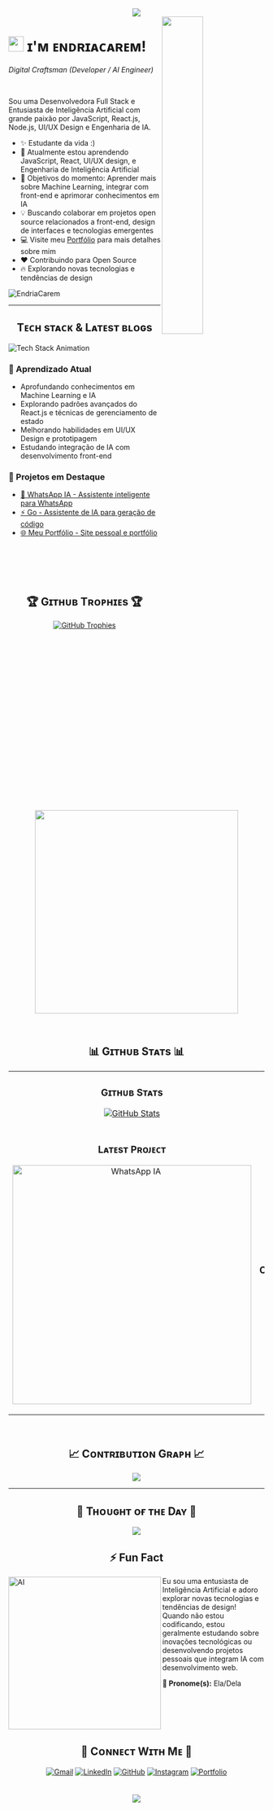 <!--Banner-->
<div align="center">
  <img src="https://capsule-render.vercel.app/api?type=waving&color=gradient&customColorList=12&height=200&section=header&text=EndriaCarem&fontSize=70&fontColor=fff&animation=fadeIn&fontAlignY=35&desc=Digital%20Craftsman%20(Developer%20/%20AI%20Engineer)&descAlignY=55&descAlign=50" />
</div>

<!--Night Owl image-->
<div>
  <img align="right" width="40%" src="https://owlbertsio-resized.s3.amazonaws.com/Popper.psd.full.png">
</div>

<!--Header Name-->
# <img src="https://emojis.slackmojis.com/emojis/images/1531849430/4246/blob-sunglasses.gif?1531849430" width="30"/> ɪ'ᴍ ᴇɴᴅʀɪᴀᴄᴀʀᴇᴍ! 
*Digital Craftsman (Developer / AI Engineer)*

<br />

<!--Start Intro-->
<p align="left">
Sou uma Desenvolvedora Full Stack e Entusiasta de Inteligência Artificial com grande paixão por JavaScript, React.js, Node.js, UI/UX Design e Engenharia de IA.
</p>

- ✨ Estudante da vida :)
- 🌱 Atualmente estou aprendendo JavaScript, React, UI/UX design, e Engenharia de Inteligência Artificial
- 🎯 Objetivos do momento: Aprender mais sobre Machine Learning, integrar com front-end e aprimorar conhecimentos em IA
- 💡 Buscando colaborar em projetos open source relacionados a front-end, design de interfaces e tecnologias emergentes
- 💻 Visite meu [Portfólio](https://endriacarem.github.io/mypage.github.io/) para mais detalhes sobre mim
- ❤ Contribuindo para Open Source
- 🔥 Explorando novas tecnologias e tendências de design

<!--End Intro-->

<!--Profile Count Badge-->
<p align="left">
  <img src="https://komarev.com/ghpvc/?username=EndriaCarem&label=Profile%20views&color=770677&style=for-the-badge&logo=star" alt="EndriaCarem" style="padding-right:20px;" />
</p>

---

<!--Languages and Tools Section-->
<h2 align="center">Tᴇᴄʜ sᴛᴀᴄᴋ & Lᴀᴛᴇsᴛ ʙʟᴏɢs</h2>

<picture>
  <source media="(prefers-color-scheme: dark)" srcset="https://user-images.githubusercontent.com/74038190/212257454-16e3712e-945a-4ca2-b238-408ad0bf87e6.gif">
  <source media="(prefers-color-scheme: light)" srcset="https://user-images.githubusercontent.com/74038190/212257467-871d32b7-e401-42e8-a166-fcfd7baa4c6b.gif">
  <img align="left" alt="Tech Stack Animation" src="https://user-images.githubusercontent.com/74038190/212257467-871d32b7-e401-42e8-a166-fcfd7baa4c6b.gif">
</picture>

<br />

<h3 align="left">🌱 Aprendizado Atual</h3>
<ul align="left">
  <li>Aprofundando conhecimentos em Machine Learning e IA</li>
  <li>Explorando padrões avançados do React.js e técnicas de gerenciamento de estado</li>
  <li>Melhorando habilidades em UI/UX Design e prototipagem</li>
  <li>Estudando integração de IA com desenvolvimento front-end</li>
</ul>

<h3 align="left">🚀 Projetos em Destaque</h3>
<ul align="left">
  <li><a href="https://github.com/EndriaCarem/whatsapp_ia">🤖 WhatsApp IA - Assistente inteligente para WhatsApp</a></li>
  <li><a href="https://github.com/EndriaCarem/Go">⚡ Go - Assistente de IA para geração de código</a></li>
  <li><a href="https://github.com/EndriaCarem/mypage.github.io">🌐 Meu Portfólio - Site pessoal e portfólio</a></li>
</ul>

<br /><br /><br /><br />

<!--Trophies Section-->
<h2 align="center">🏆 Gɪᴛʜᴜʙ Tʀᴏᴘʜɪᴇs 🏆</h2>
<p align="center">
  <a href="https://github.com/EndriaCarem">
    <picture>
      <source media="(prefers-color-scheme: dark)" srcset="https://github-profile-trophy.vercel.app/?username=EndriaCarem&no-bg=true&row=2&column=6&margin-w=20&margin-h=20&theme=monokai">
      <source media="(prefers-color-scheme: light)" srcset="https://github-profile-trophy.vercel.app/?username=EndriaCarem&no-bg=true&row=2&column=6&margin-w=20&margin-h=20">
      <img alt="GitHub Trophies" src="https://github-profile-trophy.vercel.app/?username=EndriaCarem&no-bg=true&no-frame=true&row=2&column=6&margin-w=20&margin-h=20">
    </picture>
  </a>
</p>

<p align="center">
  <a href="https://github.com/daytonaio/daytona">
    <img
      src="https://api.vaunt.dev/v1/github/entities/EndriaCarem/achievements?format=svg&limit=6"
      width="400"
    />
  </a>
</p>

<br />

<!--Github stats Table-->
<h2 align="center">📊 Gɪᴛʜᴜʙ Sᴛᴀᴛs 📊</h2>
<table width="100%">
  <tr>
    <td width="50%">
      <h3 align="center"><strong>Gɪᴛʜᴜʙ Sᴛᴀᴛs</strong></h3>
      <p align="center">
        <a href="https://github.com/EndriaCarem">
          <img align="center" src="https://github-readme-stats.vercel.app/api?username=EndriaCarem&count_private=true&show_icons=true&theme=nightowl&bg_color=0,000000,441350&title_color=c56a90&text_color=ffffff&rank_icon=github&hide=prs,issues,contribs&show=reviews,prs_merged,prs_merged_percentage" alt="GitHub Stats" />
        </a>
      </p>
    </td>
    <td width="50%">
      <h3 align="center"><strong>Sᴛʀᴇᴀᴋ Sᴛᴀᴛs</strong></h3>
      <p align="center">
        <a href="https://github.com/EndriaCarem">
          <img align="center" src="https://streak-stats.demolab.com?user=EndriaCarem&theme=nightowl&background=0,000000,441350&fire=ffeb95&ring=ffeb95&sideNums=ffffff&sideLabels=ffffff&dates=c56a90&currStreakNum=ffffff" alt="Streak Stats" />
        </a>
      </p>
    </td>
  </tr>
  <tr>
    <td width="50%">
      <h3 align="center"><strong>Lᴀᴛᴇsᴛ Pʀᴏᴊᴇᴄᴛ</strong></h3>
      <p align="center">
        <a href="https://github.com/EndriaCarem/whatsapp_ia">
          <img align="center" width="470" src="https://github-readme-stats.vercel.app/api/pin/?username=EndriaCarem&repo=whatsapp_ia&theme=nightowl&show_owner=true&bg_color=0,000000,441350&title_color=c56a90&text_color=ffffff" alt="WhatsApp IA" />
        </a>
      </p>
    </td>
    <td width="50%">
      <h3 align="center"><strong>Tᴏᴘ Cᴏɴᴛʀɪʙᴜᴛɪᴏɴs</strong></h3>
      <p align="center">
        <a href="https://github.com/EndriaCarem">
          <img align="center" src="https://github-contributor-stats.vercel.app/api?username=EndriaCarem&limit=2&theme=nightowl&show_owner=true&combine_all_yearly_contributions=false&bg_color=0,000000,441350&title_color=c56a90&text_color=ffffff" alt="Top Repo" />
        </a>
      </p>
    </td>
  </tr>
</table>

<br />

<!--Contribution Graph-->
<h2 align="center">📈 Cᴏɴᴛʀɪʙᴜᴛɪᴏɴ Gʀᴀᴘʜ 📈</h2>
<div align="center">
    <img src="https://github-readme-activity-graph.vercel.app/graph?username=EndriaCarem&bg_color=220a28&&color=ffffff&line=c56a90&point=ffeb95&area=false&hide_border=false" border-radius="15">
</div>

---

<!--Dynamic Quote card updates everyday at 12 PM-->
<h2 align="center">🌟 Tʜᴏᴜɢʜᴛ ᴏғ ᴛʜᴇ Dᴀʏ 🌟</h2>
<p align="center">
    <img src="https://readme-daily-quotes.vercel.app/api?author=Ada%20Lovelace&quote=A%20tecnologia%20é%20melhor%20quando%20aproxima%20as%20pessoas&theme=dark&bg_color=220a28&author_color=ffeb95&accent_color=c56a90">
</p>

<!--Fun Fact Section-->
<h2 align="center">⚡ Fun Fact</h2>

<img align="left" alt="AI" width="300" src="https://user-images.githubusercontent.com/74038190/212749447-bfb7e725-6987-49d9-ae85-2015e3e7cc41.gif">

Eu sou uma entusiasta de Inteligência Artificial e adoro explorar novas tecnologias e tendências de design! Quando não estou codificando, estou geralmente estudando sobre inovações tecnológicas ou desenvolvendo projetos pessoais que integram IA com desenvolvimento web.

**🌟 Pronome(s):** Ela/Dela

<br clear="both"/>

<!--Contact Section-->
<h2 align="center">🤝 Cᴏɴɴᴇᴄᴛ Wɪᴛʜ Mᴇ 🤝</h2>

<div align="center">
  <a href="mailto:endrya161624@gmail.com" target="_blank"><img src="https://img.shields.io/badge/Gmail-D14836?style=for-the-badge&logo=gmail&logoColor=white" alt="Gmail" style="margin-bottom: 5px;" /></a>
  <a href="https://linkedin.com/in/endria-carem-419007199/" target="_blank"><img src="https://img.shields.io/badge/LinkedIn-0077B5?style=for-the-badge&logo=linkedin&logoColor=white" alt="LinkedIn" style="margin-bottom: 5px;" /></a>
  <a href="https://github.com/EndriaCarem" target="_blank"><img src="https://img.shields.io/badge/GitHub-100000?style=for-the-badge&logo=github&logoColor=white" alt="GitHub" style="margin-bottom: 5px;" /></a>
  <a href="https://instagram.com/Endria_Xeury" target="_blank"><img src="https://img.shields.io/badge/Instagram-E4405F?style=for-the-badge&logo=instagram&logoColor=white" alt="Instagram" style="margin-bottom: 5px;" /></a>
  <a href="https://endriacarem.dev" target="_blank"><img src="https://img.shields.io/badge/Portfolio-FF5722?style=for-the-badge&logo=todoist&logoColor=white" alt="Portfolio" style="margin-bottom: 5px;" /></a>
</div>

<br/>

<!--Footer-->
<p align="center">
  <img src="https://capsule-render.vercel.app/api?type=waving&color=gradient&height=65&section=footer"/>
</p>
